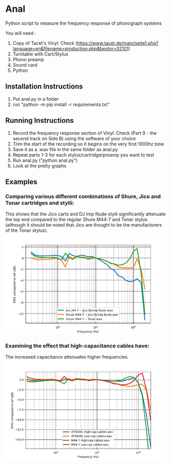 # Anal

Python script to measure the frequency response of phonograph systems

You will need : 

1. Copy of Tacet's Vinyl: Check (https://www.tacet.de/main/seite1.php?language=en&filename=production.php&bestnr=02101)
2. Turntable with Cart/Stylus
3. Phono preamp
4. Sound card
5. Python


## Installation Instructions

1. Put anal.py in a folder
2. run "python -m pip install -r requirements.txt"


## Running Instructions

1. Record the frequency response section of Vinyl: Check (Part 9 - the second track on Side B) using the software of your choice
2. Trim the start of the recording so it begins on the very first 1000hz tone
3. Save it as a .wav file in the same folder as anal.py
4. Repeat parts 1-3 for each stylus/cartridge/preamp you want to test
5. Run anal.py ("python anal.py")
6. Look at the pretty graphs


## Examples

### Comparing various different combinations of Shure, Jico and Tonar cartridges and stylii:
This shows that the Jico carts and DJ Imp Nude stylii significantly attenuate the top end compared to the regular Shure M44-7 and Tonar stylus (although it should be noted that Jico are thought to be the manufacturers of the Tonar stylus).
![cheeart](examplegraphs/Figure_1.png?raw=true "cheeart")


### Examining the effect that high-capacitance cables have:
The increased capacitance attenuates higher frequencies.
![cheeart](examplegraphs/Figure_2.png?raw=true "cheeart")
